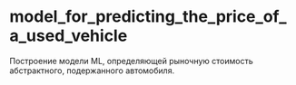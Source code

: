 # model_for_predicting_the_price_of_a_used_vehicle

Построение модели ML, определяющей рыночную стоимость абстрактного, подержанного автомобиля. 
